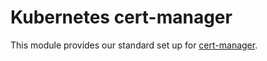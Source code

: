 # Kubernetes cert-manager

This module provides our standard set up for [cert-manager](https://cert-manager.io/).